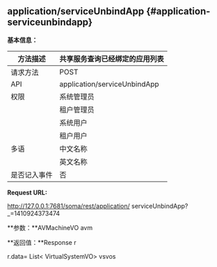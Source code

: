 ## application/serviceUnbindApp {#application-serviceunbindapp}

**基本信息：**

| 方法描述 | 共享服务查询已经绑定的应用列表 |
| --- | --- |
| 请求方法 | POST |
| API | application/serviceUnbindApp |
| 权限 | 系统管理员 | 是 |
|  | 租户管理员 | 是 |
|  | 系统用户 | 是 |
|  | 租户用户 | 是 |
| 多语 | 中文名称 | 共享服务查询已经绑定的应用列表 |
|  | 英文名称 | **Query application for services binded** |
| 是否记入事件 | 否 |

**Request URL:**

http://127.0.0.1:7681/soma/rest/application/ serviceUnbindApp?_=1410924373474

**参数：**AVMachineVO avm

**返回值：**Response r

r.data= List< VirtualSystemVO> vsvos